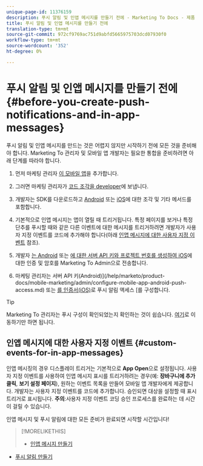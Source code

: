 ```yaml
---
unique-page-id: 11376159
description: 푸시 알림 및 인앱 메시지를 만들기 전에 - Marketing To Docs - 제품 설명서
title: 푸시 알림 및 인앱 메시지를 만들기 전에
translation-type: tm+mt
source-git-commit: 972cf9769ac751d9abfd5665975703dcd07930f0
workflow-type: tm+mt
source-wordcount: '352'
ht-degree: 0%

---
```



# 푸시 알림 및 인앱 메시지를 만들기 전에 {#before-you-create-push-notifications-and-in-app-messages}

푸시 알림 및 인앱 메시지를 만드는 것은 어렵지 않지만 시작하기 전에 모든 것을 준비해야 합니다. Marketing To 관리자 및 모바일 앱 개발자는 필요한 통합을 준비하려면 아래 단계를 따라야 합니다.

1. 먼저 마케팅 관리자 [이 모바일 앱](/help/marketo/product-docs/mobile-marketing/admin/add-a-mobile-app.md)을 추가합니다.

1. 그러면 마케팅 관리자가 [코드 조각을 developer](/help/marketo/product-docs/mobile-marketing/admin/send-sdk-code-to-a-developer.md)에 보냅니다.

1. 개발자는 SDK를 다운로드하고 [Android](https://developers.marketo.com/documentation/mobile/installation-instructions-on-android/) 또는 [iOS](https://developers.marketo.com/documentation/mobile/installation-instructions-on-ios/)에 대한 조각 및 기타 메서드를 포함합니다.

1. 기본적으로 인앱 메시지는 앱이 열릴 때 트리거됩니다. 특정 페이지를 보거나 특정 단추를 푸시할 때와 같은 다른 이벤트에 대한 메시지를 트리거하려면 개발자가 사용자 지정 이벤트를 코드에 추가해야 합니다(아래 [인앱 메시지에 대한 사용자 지정 이벤트](#CustomEvents) 참조).

1. 개발자 [는 Android](https://developers.marketo.com/documentation/mobile/enabling-push-notifications-on-android/) 또는 [에 대한 서버 API 키와 프로젝트 번호를 생성하여 iOS](https://developers.marketo.com/documentation/mobile/enabling-push-notifications-on-ios/)에 대한 인증 및 암호를 Marketing To Admin으로 전송합니다.

1. 마케팅 관리자는 서버 API 키(Android)](/help/marketo/product-docs/mobile-marketing/admin/configure-mobile-app-android-push-access.md) 또는 [를 인증서(iOS)](/help/marketo/product-docs/mobile-marketing/admin/configure-mobile-app-ios-push-access.md)로 푸시 알림 액세스 [를 구성합니다.

>[!TIP]
>
>Marketing To 관리자는 푸시 구성이 확인되었는지 확인하는 것이 쉽습니다. [여기](/help/marketo/product-docs/mobile-marketing/admin/verify-push-configuration.md)로 이동하기만 하면 됩니다.

## 인앱 메시지에 대한 사용자 지정 이벤트 {#custom-events-for-in-app-messages}

인앱 메시징의 경우 디스플레이 트리거는 기본적으로 **App Open**&#x200B;으로 설정됩니다. 사용자 지정 이벤트를 사용하여 인앱 메시지 표시를 트리거하려는 경우(예: **장바구니에 추가 클릭**, **보기 설정 페이지**), 원하는 이벤트 목록을 만들어 모바일 앱 개발자에게 제공합니다. 개발자는 사용자 지정 이벤트를 코드에 추가합니다. 승인되면 대상을 설정할 때 표시 트리거로 표시됩니다. **주의**:사용자 지정 이벤트 코딩 승인 프로세스를 완료하는 데 시간이 걸릴 수 있습니다.

인앱 메시지 및 푸시 알림에 대한 모든 준비가 완료되면 시작할 시간입니다!

>[!MORELIKETHIS]
>
>* [인앱 메시지 만들기](/help/marketo/product-docs/mobile-marketing/in-app-messages/creating-in-app-messages/create-an-in-app-message.md)
   >
   >
* [푸시 알림 만들기](/help/marketo/product-docs/mobile-marketing/push-notifications/create-a-push-notification.md)

